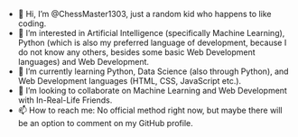 - 👋 Hi, I’m @ChessMaster1303, just a random kid who happens to like coding. 
- 👀 I’m interested in Artificial Intelligence (specifically Machine Learning), Python (which is also my preferred language of development, because I do not know any others, besides some basic Web Development languages) and Web Development.
- 🌱 I’m currently learning Python, Data Science (also through Python), and Web Development languages (HTML, CSS, JavaScript etc.).
- 💞️ I’m looking to collaborate on Machine Learning and Web Development with In-Real-Life Friends.
- 📫 How to reach me: No official method right now, but maybe there will be an option to comment on my GitHub profile.

<!---
ChessMaster1303/ChessMaster1303 is a ✨ special ✨ repository because its `README.md` (this file) appears on your GitHub profile.
You can click the Preview link to take a look at your changes.
--->
